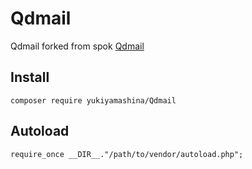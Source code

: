 # Qdmail

Qdmail forked from spok [Qdmail](http://hal456.net/qdmail/)


## Install

```
composer require yukiyamashina/Qdmail
```

## Autoload

```
require_once __DIR__."/path/to/vendor/autoload.php";
```